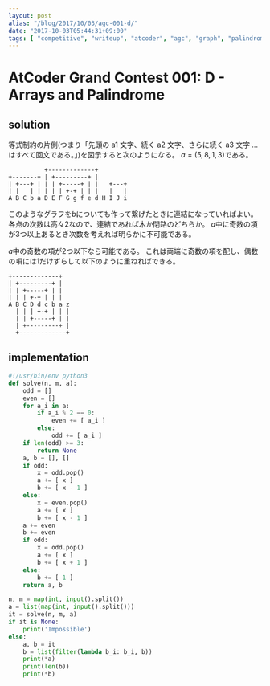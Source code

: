 ```yaml
---
layout: post
alias: "/blog/2017/10/03/agc-001-d/"
date: "2017-10-03T05:44:31+09:00"
tags: [ "competitive", "writeup", "atcoder", "agc", "graph", "palindrome" ]
---
```


# AtCoder Grand Contest 001: D - Arrays and Palindrome

## solution

等式制約の片側(つまり「先頭の a1 文字、続く a2 文字、さらに続く a3 文字 ... はすべて回文である。」)を図示すると次のようになる。
$a = ( 5, 8, 1, 3 )$である。

```
          +-------------+
+-------+ | +---------+ |
| +---+ | | | +-----+ | |   +---+
| |   | | | | | +-+ | | |   |   |
A B C b a D E F G g f e d H I J i
```

このようなグラフを$b$についても作って繋げたときに連結になっていればよい。
各点の次数は高々$2$なので、連結であれば木か閉路のどちらか。
$a$中に奇数の項が$3$つ以上あるとき次数を考えれば明らかに不可能である。

$a$中の奇数の項が$2$つ以下なら可能である。
これは両端に奇数の項を配し、偶数の項には$1$だけずらして以下のように重ねればできる。

```
+-------------+
| +---------+ |
| | +-----+ | |
| | | +-+ | | |
A B C D d c b a z
  | | | +-+ | | |
  | | +-----+ | |
  | +---------+ |
  +-------------+
```

## implementation

``` python
#!/usr/bin/env python3
def solve(n, m, a):
    odd = []
    even = []
    for a_i in a:
        if a_i % 2 == 0:
            even += [ a_i ]
        else:
            odd += [ a_i ]
    if len(odd) >= 3:
        return None
    a, b = [], []
    if odd:
        x = odd.pop()
        a += [ x ]
        b += [ x - 1 ]
    else:
        x = even.pop()
        a += [ x ]
        b += [ x - 1 ]
    a += even
    b += even
    if odd:
        x = odd.pop()
        a += [ x ]
        b += [ x + 1 ]
    else:
        b += [ 1 ]
    return a, b

n, m = map(int, input().split())
a = list(map(int, input().split()))
it = solve(n, m, a)
if it is None:
    print('Impossible')
else:
    a, b = it
    b = list(filter(lambda b_i: b_i, b))
    print(*a)
    print(len(b))
    print(*b)
```
